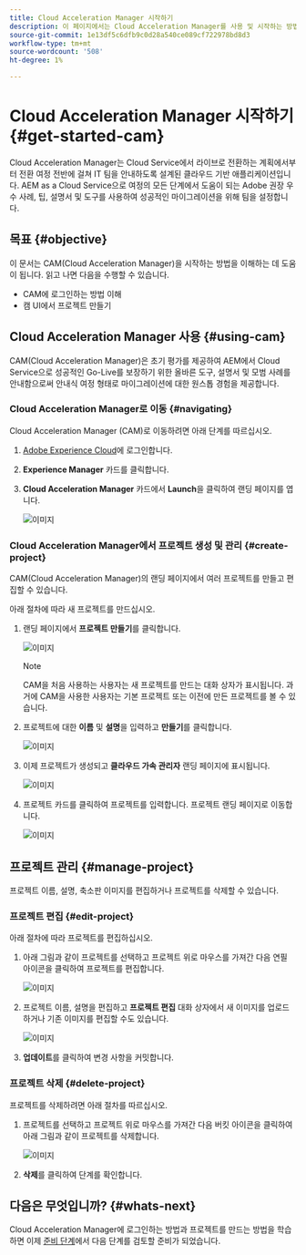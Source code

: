 ```yaml
---
title: Cloud Acceleration Manager 시작하기
description: 이 페이지에서는 Cloud Acceleration Manager를 사용 및 시작하는 방법에 대한 개요를 제공합니다.
source-git-commit: 1e13df5c6dfb9c0d28a540ce089cf722978bd8d3
workflow-type: tm+mt
source-wordcount: '508'
ht-degree: 1%

---
```



# Cloud Acceleration Manager 시작하기 {#get-started-cam}

Cloud Acceleration Manager는 Cloud Service에서 라이브로 전환하는 계획에서부터 전환 여정 전반에 걸쳐 IT 팀을 안내하도록 설계된 클라우드 기반 애플리케이션입니다. AEM as a Cloud Service으로 여정의 모든 단계에서 도움이 되는 Adobe 권장 우수 사례, 팁, 설명서 및 도구를 사용하여 성공적인 마이그레이션을 위해 팀을 설정합니다.

## 목표 {#objective}

이 문서는 CAM(Cloud Acceleration Manager)을 시작하는 방법을 이해하는 데 도움이 됩니다. 읽고 나면 다음을 수행할 수 있습니다.

* CAM에 로그인하는 방법 이해
* 캠 UI에서 프로젝트 만들기

## Cloud Acceleration Manager 사용 {#using-cam}

CAM(Cloud Acceleration Manager)은 초기 평가를 제공하여 AEM에서 Cloud Service으로 성공적인 Go-Live를 보장하기 위한 올바른 도구, 설명서 및 모범 사례를 안내함으로써 안내식 여정 형태로 마이그레이션에 대한 원스톱 경험을 제공합니다.

### Cloud Acceleration Manager로 이동 {#navigating}

Cloud Acceleration Manager (CAM)로 이동하려면 아래 단계를 따르십시오.

1. [Adobe Experience Cloud](https://experience.adobe.com)에 로그인합니다.

1. **Experience Manager** 카드를 클릭합니다.

1. **Cloud Acceleration Manager** 카드에서 **Launch**&#x200B;을 클릭하여 랜딩 페이지를 엽니다.

   ![이미지](/help/move-to-cloud-service/cloud-acceleration-manager/assets/cam-1.png)

### Cloud Acceleration Manager에서 프로젝트 생성 및 관리 {#create-project}

CAM(Cloud Acceleration Manager)의 랜딩 페이지에서 여러 프로젝트를 만들고 편집할 수 있습니다.

아래 절차에 따라 새 프로젝트를 만드십시오.

1. 랜딩 페이지에서 **프로젝트 만들기**&#x200B;를 클릭합니다.

   ![이미지](/help/move-to-cloud-service/cloud-acceleration-manager/assets/cam-2.png)

   >[!NOTE]
   >CAM을 처음 사용하는 사용자는 새 프로젝트를 만드는 대화 상자가 표시됩니다. 과거에 CAM을 사용한 사용자는 기본 프로젝트 또는 이전에 만든 프로젝트를 볼 수 있습니다.

1. 프로젝트에 대한 **이름** 및 **설명**&#x200B;을 입력하고 **만들기**&#x200B;를 클릭합니다.

   ![이미지](/help/move-to-cloud-service/cloud-acceleration-manager/assets/cam-3.png)

1. 이제 프로젝트가 생성되고 **클라우드 가속 관리자** 랜딩 페이지에 표시됩니다.

   ![이미지](/help/move-to-cloud-service/cloud-acceleration-manager/assets/cam-landing.png)

1. 프로젝트 카드를 클릭하여 프로젝트를 입력합니다. 프로젝트 랜딩 페이지로 이동합니다.

   ![이미지](/help/move-to-cloud-service/cloud-acceleration-manager/assets/cam-5.png)

## 프로젝트 관리 {#manage-project}

프로젝트 이름, 설명, 축소판 이미지를 편집하거나 프로젝트를 삭제할 수 있습니다.

### 프로젝트 편집 {#edit-project}

아래 절차에 따라 프로젝트를 편집하십시오.

1. 아래 그림과 같이 프로젝트를 선택하고 프로젝트 위로 마우스를 가져간 다음 연필 아이콘을 클릭하여 프로젝트를 편집합니다.

   ![이미지](/help/move-to-cloud-service/cloud-acceleration-manager/assets/cam-4.png)

1. 프로젝트 이름, 설명을 편집하고 **프로젝트 편집** 대화 상자에서 새 이미지를 업로드하거나 기존 이미지를 편집할 수도 있습니다.

   ![이미지](/help/move-to-cloud-service/cloud-acceleration-manager/assets/cam-edit.png)

1. **업데이트**&#x200B;를 클릭하여 변경 사항을 커밋합니다.

### 프로젝트 삭제 {#delete-project}

프로젝트를 삭제하려면 아래 절차를 따르십시오.

1. 프로젝트를 선택하고 프로젝트 위로 마우스를 가져간 다음 버킷 아이콘을 클릭하여 아래 그림과 같이 프로젝트를 삭제합니다.

   ![이미지](/help/move-to-cloud-service/cloud-acceleration-manager/assets/cam-4.png)

1. **삭제**&#x200B;를 클릭하여 단계를 확인합니다.

## 다음은 무엇입니까? {#whats-next}

Cloud Acceleration Manager에 로그인하는 방법과 프로젝트를 만드는 방법을 학습하면 이제 [준비 단계](https://experienceleague.adobe.com/docs/experience-manager-cloud-service/moving/cloud-acceleration-manager/using-cam/cam-readiness-phase.html?lang=en)에서 다음 단계를 검토할 준비가 되었습니다.
